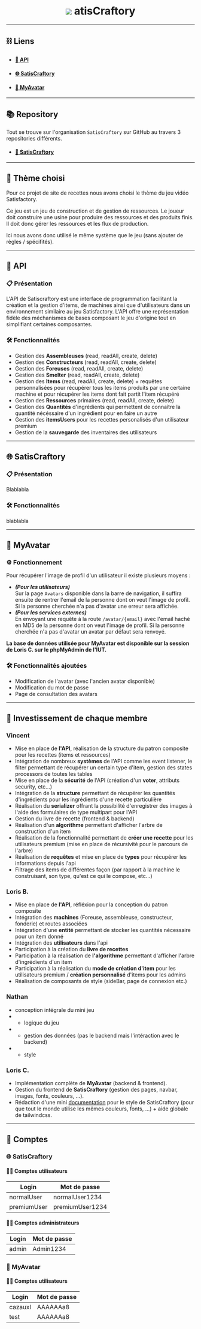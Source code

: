 <h1 align="center">
    <img src="https://i.ibb.co/mJdbWwb/logo.png">
    atisCraftory
</h1>

---
## ⛓️ Liens
- #### [🎯 API]()
 
- #### [🌐 SatisCraftory]()
 
- #### [🙂 MyAvatar](https://webinfo.iutmontp.univ-montp2.fr/~cazauxl/MyAvatar/public/)

---
## 📚 Repository
Tout se trouve sur l'organisation `SatisCraftory` sur GitHub au travers 3 repositories différents.
- #### [🔧 SatisCraftory](https://github.com/Projet-Web-Recette)

---
## 📝 Thème choisi
Pour ce projet de site de recettes nous avons choisi le thème du jeu vidéo Satisfactory.

Ce jeu est un jeu de construction et de gestion de ressources. Le joueur doit construire une usine pour produire des ressources et des produits finis. Il doit donc gérer les ressources et les flux de production.

Ici nous avons donc utilisé le même système que le jeu (sans ajouter de règles / spécifités).

---
## 🎯 API

### 📋 Présentation
L'API de Satiscraftory est une interface de programmation facilitant la création et la gestion d'items, de machines ainsi que d'utilisateurs dans un environnement similaire au jeu Satisfactory.
L'API offre une représentation fidèle des méchanismes de bases composant le jeu d'origine tout en simplifiant certaines composantes.

### 🛠️ Fonctionnalités
- Gestion des **Assembleuses** (read, readAll, create, delete)
- Gestion des **Constructeurs** (read, readAll, create, delete)
- Gestion des **Foreuses** (read, readAll, create, delete)
- Gestion des **Smelter** (read, readAll, create, delete)
- Gestion des **Items** (read, readAll, create, delete) + requêtes personnalisées pour récupérer tous les items produits par une certaine machine et pour récupérer les items dont fait partit l'item récupéré
- Gestion des **Ressources** primaires (read, readAll, create, delete)
- Gestion des **Quantités** d'ingrédients qui permettent de connaître la quantité nécéssaire d'un ingrédient pour en faire un autre
- Gestion des **itemsUsers** pour les recettes personalisés d'un utilisateur premium
- Gestion de la **sauvegarde** des inventaires des utilisateurs

---
## 🌐 SatisCraftory

### 📋 Présentation
Blablabla

### 🛠️ Fonctionnalités
blablabla

---
## 🙂 MyAvatar

### ⚙️ Fonctionnement
Pour récupérer l'image de profil d'un utilisateur il existe plusieurs moyens :
- **_(Pour les utilisateurs)_** <br> Sur la page `Avatars` disponible dans la barre de navigation, il suffira ensuite de rentrer l'email de la personne dont on veut l'image de profil. Si la personne cherchée n'a pas d'avatar une erreur sera affichée.
- **_(Pour les services externes)_** <br> En envoyant une requête à la route `/avatar/{email}` avec l'email haché en MD5 de la personne dont on veut l'image de profil. Si la personne cherchée n'a pas d'avatar un avatar par défaut sera renvoyé.

**La base de données utilisée pour MyAvatar est disponible sur la session de Loris C. sur le phpMyAdmin de l'IUT.**

### 🛠️ Fonctionnalités ajoutées
- Modification de l'avatar (avec l'ancien avatar disponible)
- Modification du mot de passe
- Page de consultation des avatars

---
## 🔬 Investissement de chaque membre
### Vincent
  - Mise en place de **l'API**, réalisation de la structure du patron composite pour les recettes (items et ressources)
  - Intégration de nombreux **systèmes** de l'API comme les event listener, le filter permettant de récupérer un certain type d'item, gestion des states processors de toutes les tables
  - Mise en place de la **sécurité** de l'API (création d'un **voter**, attributs security, etc...)
  - Intégration de la **structure** permettant de récupérer les quantités d'ingrédients pour les ingrédients d'une recette particulière
  - Réalisation du **serializer** offrant la possibilité d'enregistrer des images à l'aide des formulaires de type multipart pour l'API
  - Gestion du livre de recette (frontend & backend)
  - Réalisation d'un **algorithme** permettant d'afficher l'arbre de construction d'un item
  - Réalisation de la fonctionnalité permettant de **créer une recette** pour les utilisateurs premium (mise en place de récursivité pour le parcours de l'arbre)
  - Réalisation de **requêtes** et mise en place de **types** pour récupérer les informations depuis l'api
  - Filtrage des items de différentes façon (par rapport à la machine le construisant, son type, qu'est ce qui le compose, etc...)

### Loris B.
  - Mise en place de **l'API**, réfléxion pour la conception du patron composite
  - Intégration des **machines** (Foreuse, assembleuse, constructeur, fonderie) et routes associées
  - Intégration d'une **entité** permettant de stocker les quantités nécessaire pour un item donné
  - Intégration des **utilisateurs** dans l'api 
  - Participation à la création du **livre de recettes** 
  - Participation à la réalisation de **l'algorithme** permettant d'afficher l'arbre d'ingrédients d'un item
  - Participation à la réalisation du **mode de création d'item** pour les utilisateurs premium / **création personnalisé** d'items pour les admins
  - Réalisation de composants de style (sideBar, page de connexion etc.)

### Nathan
  - conception intégrale du mini jeu
  - - logique du jeu
  - - gestion des données (pas le backend mais l'intéraction avec le backend)
  - - style

### Loris C.
  - Implémentation complète de **MyAvatar** (backend & frontend).
  - Gestion du frontend de **SatisCraftory** (gestion des pages, navbar, images, fonts, couleurs, ...).
  - Rédaction d'une mini [documentation](https://docs.google.com/document/d/1wvHHz6K4X--f-7Gzr9sHnywHvXo2VBO10cKy_OfuU14/edit?usp=sharing) pour le style de SatisCraftory (pour que tout le monde utilise les mêmes couleurs, fonts, ...) + aide globale de tailwindcss.

---
## 🔐 Comptes

### 🌐 SatisCraftory

#### 👨‍💼️ Comptes utilisateurs
| Login       | Mot de passe    |
|-------------|-----------------|
| normalUser  | normalUser1234  |
| premiumUser | premiumUser1234 |

#### 👨‍✈️ Comptes administrateurs
| Login       | Mot de passe    |
|-------------|-----------------|
| admin       | Admin1234       |

### 🙂 MyAvatar

#### ‍👨‍💼️ Comptes utilisateurs
| Login   | Mot de passe |
|---------|--------------|
| cazauxl | AAAAAAa8     |
| test    | AAAAAAa8     |
